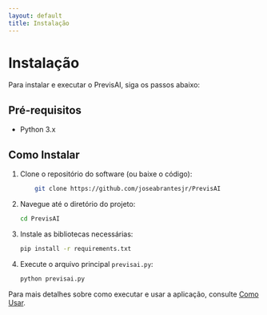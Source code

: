 ```yaml
---
layout: default
title: Instalação
---
```


# Instalação

Para instalar e executar o PrevisAI, siga os passos abaixo:

## Pré-requisitos

- Python 3.x

## Como Instalar

1. Clone o repositório do software (ou baixe o código):

    ```bash
        git clone https://github.com/joseabrantesjr/PrevisAI
    ```

2. Navegue até o diretório do projeto:

    ```bash
    cd PrevisAI
    ```

3. Instale as bibliotecas necessárias:

    ```bash
    pip install -r requirements.txt
    ```

4. Execute o arquivo principal `previsai.py`:

    ```bash
    python previsai.py
    ```

Para mais detalhes sobre como executar e usar a aplicação, consulte [Como Usar](uso.md).
